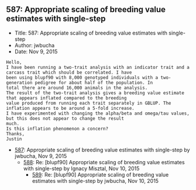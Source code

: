 ## 587: Appropriate scaling of breeding value estimates with single-step

- Title: 587: Appropriate scaling of breeding value estimates with single-step
- Author: jwbucha
- Date: Nov 9, 2015

```
Hello,
I have been running a two-trait analysis with an indicator trait and a carcass trait which should be correlated. I have
been using blupf90 with 8,000 genotyped individuals with a two-generation pedigree for about half of the population. In
total there are around 16,000 animals in the analysis. 
The result of the two-trait analysis gives a breeding value estimate that appears inflated compared to the breeding
value produced from running each trait separately in GBLUP. The inflation appears to be around a 5-fold increase. 
I have experimented with changing the alpha/beta and omega/tau values, but this does not appear to change the result
much.
Is this inflation phenomenon a concern?
Thanks,
Justin
```

- [587](0587.md): Appropriate scaling of breeding value estimates with single-step by jwbucha, Nov 9, 2015
    - [588](0588.md): Re: [blupf90] Appropriate scaling of breeding value estimates with single-step by Ignacy Misztal, Nov 10, 2015
        - [589](0589.md): Re: [blupf90] Appropriate scaling of breeding value estimates with single-step by jwbucha, Nov 10, 2015
